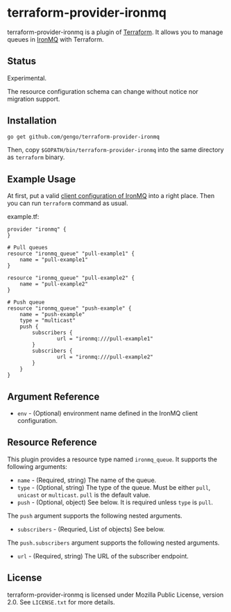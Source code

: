# terraform-provider-ironmq

terraform-provider-ironmq is a plugin of [Terraform](https://terraform.io/).
It allows you to manage queues in [IronMQ](http://www.iron.io/mq/) with Terraform.

## Status
Experimental.

The resource configuration schema can change without notice nor migration support.

## Installation
```sh
go get github.com/gengo/terraform-provider-ironmq
```

Then, copy `$GOPATH/bin/terraform-provider-ironmq` into the same directory as `terraform` binary.
 
## Example Usage
At first, put a valid [client configuration of IronMQ](http://dev.iron.io/mq/3/libraries/) into a right place.
Then you can run `terraform` command as usual.

example.tf:
```
provider "ironmq" {
}

# Pull queues
resource "ironmq_queue" "pull-example1" {
    name = "pull-example1"
}

resource "ironmq_queue" "pull-example2" {
    name = "pull-example2"
}

# Push queue
resource "ironmq_queue" "push-example" {
    name = "push-example"
    type = "multicast"
    push {
        subscribers {
                url = "ironmq:///pull-example1"
        }
        subscribers {
                url = "ironmq:///pull-example2"
        }
    }
}
```

## Argument Reference

* `env` - (Optional) environment name defined in the IronMQ client configuration. 

## Resource Reference
This plugin provides a resource type named `ironmq_queue`.
It supports the following arguments:

* `name` - (Required, string) The name of the queue.
* `type` - (Optional, string) The type of the queue. Must be either `pull`, `unicast` or `multicast`. `pull` is the default value.
* `push` - (Optional, object) See below. It is required unless `type` is `pull`.

The `push` argument supports the following nested arguments.

* `subscribers` - (Requried, List of objects) See below.

The `push.subscribers` argument supports the following nested arguments.

* `url` - (Required, string) The URL of the subscriber endpoint.


## License
terraform-provider-ironmq is licensed under Mozilla Public License, version 2.0.
See `LICENSE.txt` for more details.
